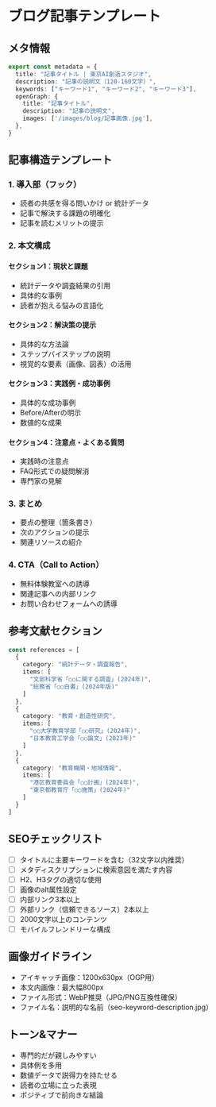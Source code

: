 # ブログ記事テンプレート

## メタ情報
```typescript
export const metadata = {
  title: "記事タイトル | 東京AI創造スタジオ",
  description: "記事の説明文（120-160文字）",
  keywords: ["キーワード1", "キーワード2", "キーワード3"],
  openGraph: {
    title: "記事タイトル",
    description: "記事の説明文",
    images: ['/images/blog/記事画像.jpg'],
  },
}
```

## 記事構造テンプレート

### 1. 導入部（フック）
- 読者の共感を得る問いかけ or 統計データ
- 記事で解決する課題の明確化
- 記事を読むメリットの提示

### 2. 本文構成

#### セクション1：現状と課題
- 統計データや調査結果の引用
- 具体的な事例
- 読者が抱える悩みの言語化

#### セクション2：解決策の提示
- 具体的な方法論
- ステップバイステップの説明
- 視覚的な要素（画像、図表）の活用

#### セクション3：実践例・成功事例
- 具体的な成功事例
- Before/Afterの明示
- 数値的な成果

#### セクション4：注意点・よくある質問
- 実践時の注意点
- FAQ形式での疑問解消
- 専門家の見解

### 3. まとめ
- 要点の整理（箇条書き）
- 次のアクションの提示
- 関連リソースの紹介

### 4. CTA（Call to Action）
- 無料体験教室への誘導
- 関連記事への内部リンク
- お問い合わせフォームへの誘導

## 参考文献セクション
```typescript
const references = [
  {
    category: "統計データ・調査報告",
    items: [
      "文部科学省「○○に関する調査」(2024年)",
      "総務省「○○白書」(2024年版)"
    ]
  },
  {
    category: "教育・創造性研究",
    items: [
      "○○大学教育学部「○○研究」(2024年)",
      "日本教育工学会「○○論文」(2023年)"
    ]
  },
  {
    category: "教育機関・地域情報",
    items: [
      "港区教育委員会「○○計画」(2024年)",
      "東京都教育庁「○○施策」(2024年)"
    ]
  }
]
```

## SEOチェックリスト
- [ ] タイトルに主要キーワードを含む（32文字以内推奨）
- [ ] メタディスクリプションに検索意図を満たす内容
- [ ] H2、H3タグの適切な使用
- [ ] 画像のalt属性設定
- [ ] 内部リンク3本以上
- [ ] 外部リンク（信頼できるソース）2本以上
- [ ] 2000文字以上のコンテンツ
- [ ] モバイルフレンドリーな構成

## 画像ガイドライン
- アイキャッチ画像：1200x630px（OGP用）
- 本文内画像：最大幅800px
- ファイル形式：WebP推奨（JPG/PNG互換性確保）
- ファイル名：説明的な名前（seo-keyword-description.jpg）

## トーン&マナー
- 専門的だが親しみやすい
- 具体例を多用
- 数値データで説得力を持たせる
- 読者の立場に立った表現
- ポジティブで前向きな結論